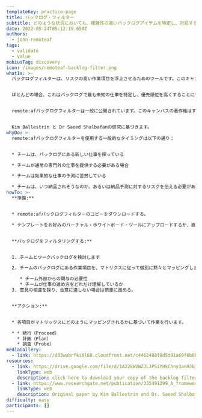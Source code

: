 ```yaml
---
templateKey: practice-page
title: バックログ・フィルター
subtitle: どのような状況においても、複雑性の高いバックログアイテムを特定し、対処する。
date: 2022-05-24T05:12:19.659Z
authors:
  - john-remoteaf
tags:
  - validate
  - value
mobiusTag: discovery
icon: /images/remoteaf-backlog-filter.png
whatIs: >-
  バックログフィルターは、リスクの高い作業項目を浮上させるためのツールです。このキャンバスは、チームのナレッジに焦点を当てることで、複雑さのレンズを通して仕事を見ることができます。どの作業項目に注意が必要かを理解することで、マネジャーが介入できるようになります。


  ほとんどの場合、これはバックログで最も未知の仕事を特定し、優先順位を高くすることにつながります。こうすることで、バックログのリスクを減らし、チームの予測可能性を向上させることができます。他のremote:afパターンと同様に、バックログフィルターはコンテキストに関係なく効果的であるように設計されており、様々なタイプのチームで使用することができます。


  remote:afバックログフィルターは一般に公開されています。このキャンバスの著作権はすべてRemote Agility Framework Pty Ltdが所有し、ライセンスに基づき使用されています。


  Kim Ballestrin と Dr Saeed Shalbafanの研究に基づきます。
whyDo: >-
  remote:afバックログフィルターを使用する一般的なタイミングは以下の通り；


  * チームは、バックログにある新しい仕事を探っている

  * チームが通常の専門外の仕事を提供する必要がある場合

  * チームは効果的な仕事の予測に苦労している

  * チームは、いつ納品されそうなのか、あるいは納品予測に対するリスクを伝える必要がある
howTo: >-
  **準備:**


  * remote:afバックログフィルターのコピーをダウンロードする。

  * テンプレートをお好みのバーチャル・ホワイトボード・ツールにアップロードするか、直接ワークショップに参加する場合はプリントアウトする。


  **バックログをフィルタリングする:**


  1. チームとワークバックログを検討します

  2. チームのバックログにある作業項目を、マトリクスに従って個別に黙々とマッピングします：

     * チーム外部からの関与の必要性
     * チームが仕事の進め方をどれだけ理解しているか
  3. 意見の相違を探り、合意に達しない場合は慎重に進める。


  **アクション:**


  * 各項目がマトリックスにどのようにマッピングされるかに基づいて作業を行います。

  * * 続行（Proceed）
    * 計画（Plan）
    * 調査（Probe）
mediaGallery:
  - link: https://d33wubrfki0l68.cloudfront.net/c4462488f8d5d91a69f6b0b90dc5f0c03139deb0/5724c/static/8ea46e003f93c4ac5392f32fdf32d0dc/27a09/remoteaf-backlog-filter.png
resources:
  - link: https://drive.google.com/file/d/1A22kWVWZJLJPSiYHkChny3anHJb7oeI-/view?usp=sharing
    linkType: web
    description: click here to download your copy of the backlog filter
  - link: https://www.researchgate.net/publication/335491299_A_framework_to_manage_uncertainty_in_early_planning_of_projects_an_ICT_project
    linkType: web
    description: Original paper by Kim Ballestrin and Dr. Saeed Shalbafan
difficulty: easy
participants: []
---
```

